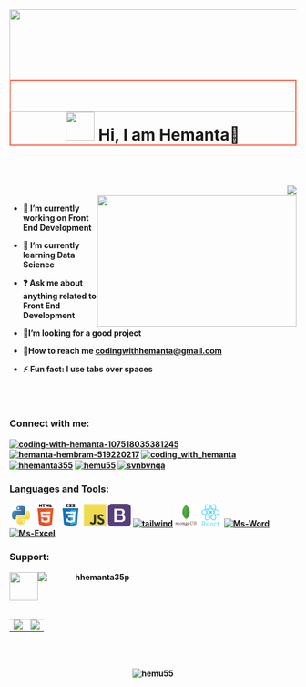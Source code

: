 <img src="https://media.tenor.com/fNoz0ajm4f4AAAAC/welcom.gif" align="left" height="180" width="1000" />  
<br/> 
<br/>
<br/>
<br/>
<br/>
 <b><div align="center"><h1 style="border:2px solid Tomato;"><img src="https://i.gifer.com/origin/e0/e08f73642d422d94483c0ca96f737ac2_w200.gif" height="50" width="50">    Hi, I am Hemanta🚀</h1><div align="center"></b>
</div>
 
<br/>  

 

<br/>  
<br/>  

<img src="https://komarev.com/ghpvc/?username=hemu55&&style=flat-square" align="right" /> 

<br/> 
<img src="https://github.com/sourabmaity/sourabmaity/raw/main/assets/gif.gif" align="right" height="230" width="350" /> 
<b>
<div align="left">
 
- 🔭 I’m currently working on Front End Development  

- 🌱 I’m currently learning Data Science   
  

- ❓ Ask me about anything related to Front End Development
  
 
- 🤩I’m looking for a good project  
  

- 📩How to reach me codingwithhemanta@gmail.com  
  

- ⚡ Fun fact: I use tabs over spaces  
<br/>  
<b/>
</div>

<br/>  

<h3 align="left">Connect with me:</h3>
<p align="left">   
 <a href="https://fb.com/coding-with-hemanta-107518035381245" target="blank"><img align="center" src="https://raw.githubusercontent.com/rahuldkjain/github-profile-readme-generator/master/src/images/icons/Social/facebook.svg" alt="coding-with-hemanta-107518035381245" height="30" width="40" /></a>
<a href="https://linkedin.com/in/hemanta-hembram-519220217" target="blank"><img align="center" src="https://raw.githubusercontent.com/rahuldkjain/github-profile-readme-generator/master/src/images/icons/Social/linked-in-alt.svg" alt="hemanta-hembram-519220217" height="30" width="40" /></a>
<a href="https://instagram.com/coding_with_hemanta" target="blank"><img align="center" src="https://raw.githubusercontent.com/rahuldkjain/github-profile-readme-generator/master/src/images/icons/Social/instagram.svg" alt="coding_with_hemanta" height="30" width="40" /></a>
 <a href="https://twitter.com/hhemanta355" target="blank"><img align="center" src="https://raw.githubusercontent.com/rahuldkjain/github-profile-readme-generator/master/src/images/icons/Social/twitter.svg" alt="hhemanta355" height="30" width="40" /></a>
<a href="https://www.codechef.com/users/hemu55" target="blank"><img align="center" src="https://cdn.jsdelivr.net/npm/simple-icons@3.1.0/icons/codechef.svg" alt="hemu55" height="30" width="40" /></a>
<a href="https://discord.gg/svnbvnqa" target="blank"><img align="center" src="https://raw.githubusercontent.com/rahuldkjain/github-profile-readme-generator/master/src/images/icons/Social/discord.svg" alt="svnbvnqa" height="30" width="40" /></a>
</p>

<h3 align="left">Languages and Tools:</h3>
<p align="left"> 
<a href="https://www.python.org/" target="_blank"><img src="https://raw.githubusercontent.com/devicons/devicon/master/icons/python/python-original.svg" alt="python" width="40" height="40" /></a>
<a href="https://www.w3schools.com/html/" target="_blank"><img src="https://raw.githubusercontent.com/devicons/devicon/master/icons/html5/html5-original-wordmark.svg" alt="css3" width="40" height="40"/></a>  
<a href="https://www.w3schools.com/css/default.asp" target="_blank"><img src="https://raw.githubusercontent.com/devicons/devicon/master/icons/css3/css3-original-wordmark.svg" alt="css3" width="40" height="40"/></a>  
<a href="https://www.w3schools.com/js/" target="_blank"><img src="https://raw.githubusercontent.com/devicons/devicon/master/icons/javascript/javascript-original.svg" alt="javascript" width="40" height="40"/></a>
<a href="https://getbootstrap.com/docs/5.0/getting-started/introduction/" target="_blank"><img src="https://raw.githubusercontent.com/github/explore/80688e429a7d4ef2fca1e82350fe8e3517d3494d/topics/bootstrap/bootstrap.png" alt="bootstrap" width="40" height="40"/></a>
<a href="https://tailwindcss.com/" target="_blank"><img src="https://tailwindcss.com/_next/static/media/tailwindcss-mark.3c5441fc7a190fb1800d4a5c7f07ba4b1345a9c8.svg" alt=tailwind width="40" height="40"/></a>
<a href="https://www.mongodb.com/" target="_blank"><img src="https://raw.githubusercontent.com/devicons/devicon/master/icons/mongodb/mongodb-original-wordmark.svg" alt="mongodb" width="40" height="40"/></a>
<a href="https://react.dev/" target="_blank"><img src="https://raw.githubusercontent.com/devicons/devicon/master/icons/react/react-original-wordmark.svg" alt="react" width="40" height="40"/></a>
<a href="https://www.microsoft.com/en-in/microsoft-365/word" target="_blank"><img src="https://logos-world.net/wp-content/uploads/2020/03/Microsoft-Word-Logo.png" alt="Ms-Word" width="80" height="40"/></a>
<a href="microsoft.com/en-in/microsoft-365/excel" target="_blank"> <img src="https://upload.wikimedia.org/wikipedia/commons/thumb/3/34/Microsoft_Office_Excel_%282019%E2%80%93present%29.svg/2203px-Microsoft_Office_Excel_%282019%E2%80%93present%29.svg.png" alt="Ms-Excel" width="50" height="40"/></a>
</p>




<h3 align="left">Support:</h3><img src="https://giffiles.alphacoders.com/215/215919.gif" align="left" height="50" width="50" />  
<p><a href="https://www.buymeacoffee.com/hhemanta35p"> <img align="left" src="https://cdn.buymeacoffee.com/buttons/v2/default-yellow.png" height="50" width="210" alt="hhemanta35p" /></a></p><br><br>
<br/>  

  

<br/>  


<table><tr><td valign="top" width="50%">

<img src="https://github-readme-stats.vercel.app/api?username=hemu55&show_icons=true&count_private=true&hide_border=true" align="left" style="width: 100%" />

</td><td valign="top" width="50%">

<img src="https://github-readme-stats.vercel.app/api/top-langs/?username=hemu55&hide_border=true&layout=compact" align="left" style="width: 100%" />

</td></tr></table>  
<br>



<br/>
<p><img align="center" src="https://github-readme-streak-stats.herokuapp.com/?user=hemu55&" alt="hemu55" /></p>

